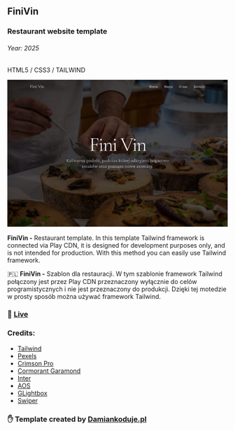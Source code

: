 ## FiniVin
### Restaurant website template
###### Year: 2025

HTML5 / CSS3 / TAILWIND

![CHEESE!](finivin.jpg)

**FiniVin -** Restaurant template. In this template Tailwind framework is connected via Play CDN, it is designed for development purposes only, and is not intended for production. With this method you can easily use Tailwind framework.

:poland:
**FiniVin -** Szablon dla restauracji. W tym szablonie framework Tailwind połączony jest przez Play CDN przeznaczony wyłącznie do celów programistycznych i nie jest przeznaczony do produkcji. Dzięki tej motedzie w prosty sposób można używać
framework Tailwind.

### :tada: [Live](https://damiankoduje.pl/templates/finivin)

### Credits:
- [Tailwind](https://tailwindcss.com)
- [Pexels](https://www.pexels.com)
- [Crimson  Pro](https://fonts.google.com/specimen/Crimson+Pro)
- [Cormorant Garamond](https://fonts.google.com/specimen/Cormorant+Garamond)
- [Inter](https://fonts.google.com/specimen/Inter)
- [AOS](https://michalsnik.github.io/aos)
- [GLightbox](https://biati-digital.github.io/glightbox)
- [Swiper](https://swiperjs.com)

### :hand: Template created by [Damiankoduje.pl](https://damiankoduje.pl)